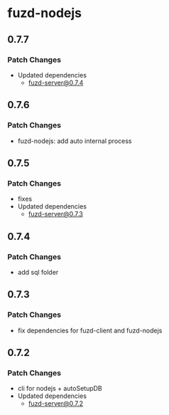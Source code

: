 # fuzd-nodejs

## 0.7.7

### Patch Changes

- Updated dependencies
  - fuzd-server@0.7.4

## 0.7.6

### Patch Changes

- fuzd-nodejs: add auto internal process

## 0.7.5

### Patch Changes

- fixes
- Updated dependencies
  - fuzd-server@0.7.3

## 0.7.4

### Patch Changes

- add sql folder

## 0.7.3

### Patch Changes

- fix dependencies for fuzd-client and fuzd-nodejs

## 0.7.2

### Patch Changes

- cli for nodejs + autoSetupDB
- Updated dependencies
  - fuzd-server@0.7.2
